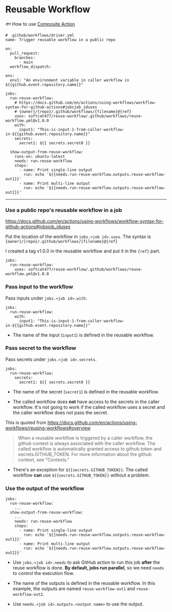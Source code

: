 # Reusable Workflow

🐟 How to use [Composite Action](composite-action.md)
```yaml=
# .github/workflows/driver.yml
name: Trigger reusable workflow in a public repo

on:
  pull_request:
    branches:
      - main
  workflow_dispatch:
  
env:
  env1: "An environment variable in caller workflow in ${{github.event.repository.name}}"
  
jobs:
  run-reuse-workflow:
    # https://docs.github.com/en/actions/using-workflows/workflow-syntax-for-github-actions#jobsjob_iduses
    # {owner}/{repo}/.github/workflows/{filename}@{ref}
    uses: softcat477/reuse-workflow/.github/workflows/reuse-workflow.yml@v1.0.0
    with:
      input1: "This-is-input-1-from-caller-workflow-in-${{github.event.repository.name}}"
    secrets:
      secret1: ${{ secrets.secret0 }}

  show-output-from-reuse-workflow:
    runs-on: ubuntu-latest
    needs: run-reuse-workflow
    steps:
      - name: Print single-line output
        run: echo '${{needs.run-reuse-workflow.outputs.reuse-workflow-out1}}'
      - name: Print multi-line output
        run: echo '${{needs.run-reuse-workflow.outputs.reuse-workflow-out2}}'
```
---
### Use a public repo's reusable workflow in a job
https://docs.github.com/en/actions/using-workflows/workflow-syntax-for-github-actions#jobsjob_iduses

Put the location of the workflow in `jobs.<job id>.uses`. The syntax is `{owner}/{repo}/.github/workflows/{filename}@{ref}`

I created a tag v1.0.0 in the reusable workflow and put it in the `{ref}` part.
    
```yaml=
jobs:
  run-reuse-workflow:
    uses: softcat477/reuse-workflow/.github/workflows/reuse-workflow.yml@v1.0.0
```

### Pass input to the workflow
Pass inputs under `jobs.<job id>.with`.
```yaml=
jobs:
  run-reuse-workflow:
    with:
      input1: "This-is-input-1-from-caller-workflow-in-${{github.event.repository.name}}"
```
* The name of the input (`input1`) is defined in the reusable workflow.

### Pass secret to the workflow
Pass secrets under `jobs.<job id>.secrets`.
```yaml=
jobs:
  run-reuse-workflow:
    secrets:
      secret1: ${{ secrets.secret0 }}
```
* The name of the secret (`secret1`) is defined in the reusable workflow. 

* The called workflow does **not** have access to the secrets in the caller workflow. It's not going to work if the called workflow uses a secret and the caller workflow does not pass the secret.

This is quoted from https://docs.github.com/en/actions/using-workflows/reusing-workflows#overview
> When a reusable workflow is triggered by a caller workflow, the github context is always associated with the caller workflow. The called workflow is automatically granted access to github.token and secrets.GITHUB_TOKEN. For more information about the github context, see "Contexts."

* There's an exception for `${{secrets.GITHUB_TOKEN}}`. The called workflow **can** use `${{secrets.GITHUB_TOKEN}}` without a problem.

### Use the output of the workflow
```yaml=
jobs:
  run-reuse-workflow:
    ...
  show-output-from-reuse-workflow:
    ...
    needs: run-reuse-workflow
    steps:
      - name: Print single-line output
        run: echo '${{needs.run-reuse-workflow.outputs.reuse-workflow-out1}}'
      - name: Print multi-line output
        run: echo '${{needs.run-reuse-workflow.outputs.reuse-workflow-out2}}'
```

* Use `jobs.<job id>.needs` to ask GitHub action to run this job **after** the reuse workflow is done. **By default, jobs run parallel**, so we need `needs` to control the execution flow.

* The name of the outputs is defined in the reusable workflow. In this example, the outputs are named `reuse-workflow-out1` and `reuse-workflow-out2`. 

* Use `needs.<job id>.outputs.<output name>` to use the output.
